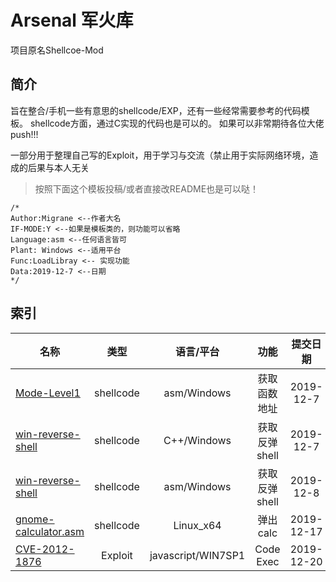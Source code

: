 # Arsenal 军火库
项目原名Shellcoe-Mod

## 简介
旨在整合/手机一些有意思的shellcode/EXP，还有一些经常需要参考的代码模板。 
shellcode方面，通过C实现的代码也是可以的。 
如果可以非常期待各位大佬 push!!!

一部分用于整理自己写的Exploit，用于学习与交流（禁止用于实际网络环境，造成的后果与本人无关

>按照下面这个模板投稿/或者直接改README也是可以哒！

```
/*
Author:Migrane <--作者大名
IF-MODE:Y <--如果是模板类的，则功能可以省略
Language:asm <--任何语言皆可
Plant: Windows <--适用平台
Func:LoadLibray <-- 实现功能
Data:2019-12-7 <--日期
*/
```

## 索引

| 名称  |类型| 语言/平台  | 功能 |  提交日期 |作者|
|------|:--:|:-----:|:-----:|:-----:|:------:|
|[Mode-Level1](https://github.com/migraine-sudo/Shellcode-Mode/blob/master/Mode-level1.asm)|shellcode|asm/Windows|获取函数地址|2019-12-7|Migraine|
|[win-reverse-shell](https://github.com/migraine-sudo/Shellcode-Mode/blob/master/win-reverse-shell.cpp)|shellcode|C++/Windows|获取反弹shell|2019-12-7|Migraine|
|[win-reverse-shell](https://github.com/migraine-sudo/Shellcode-Mode/blob/master/win-reverse-shell.asm)|shellcode|asm/Windows|获取反弹shell|2019-12-8|Migraine|
|[gnome-calculator.asm](https://github.com/migraine-sudo/Shellcode-Mode/blob/master/gnome-calculator.asm)|shellcode|Linux_x64|弹出calc|2019-12-17|Migraine||
|[CVE-2012-1876](https://github.com/migraine-sudo/Arsenal/blob/master/CVE-2012-1876.html)|Exploit|javascript/WIN7SP1|Code Exec|2019-12-20|Migraine|

